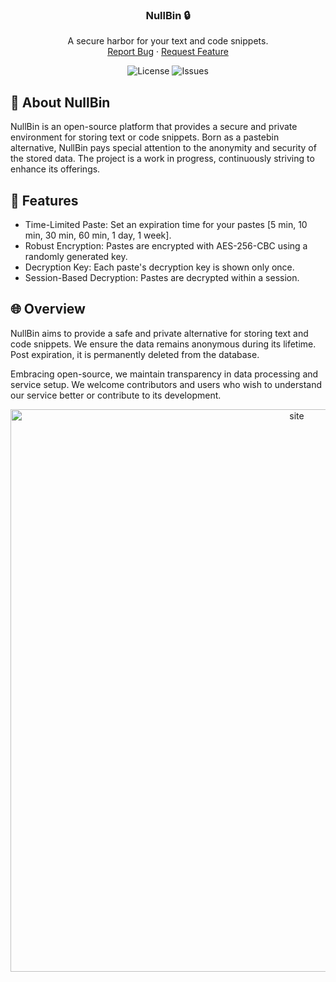 <p align="center">
  <h3 align="center">NullBin 🔒</h3>
  <p align="center">
    A secure harbor for your text and code snippets.
    <br>
    <a href="https://github.com/decode84/NullBin/issues/new?template=bug_report.md">Report Bug</a>
    ·
    <a href="https://github.com/decode84/NullBin/issues/new?template=feature_request.md">Request Feature</a>
  </p>
</p>

<p align="center">
  <img src="https://img.shields.io/badge/License-MIT-6067e2" alt="License">
  <img src="https://img.shields.io/github/issues/k2cn/NullBin?include_prereleases=&sort=semver&color=6067e2" alt="Issues">
</p>
 
## 🚀 About NullBin

NullBin is an open-source platform that provides a secure and private environment for storing text or code snippets. Born as a pastebin alternative, NullBin pays special attention to the anonymity and security of the stored data. The project is a work in progress, continuously striving to enhance its offerings. 

## 💼 Features

- Time-Limited Paste: Set an expiration time for your pastes [5 min, 10 min, 30 min, 60 min, 1 day, 1 week].
- Robust Encryption: Pastes are encrypted with AES-256-CBC using a randomly generated key.
- Decryption Key: Each paste's decryption key is shown only once.
- Session-Based Decryption: Pastes are decrypted within a session.

## 🌐 Overview

NullBin aims to provide a safe and private alternative for storing text and code snippets. We ensure the data remains anonymous during its lifetime. Post expiration, it is permanently deleted from the database.

Embracing open-source, we maintain transparency in data processing and service setup. We welcome contributors and users who wish to understand our service better or contribute to its development.

<p align="center">
    <img src="https://i.imgur.com/edyQJT6.png" width="900" alt="site">
</p>
